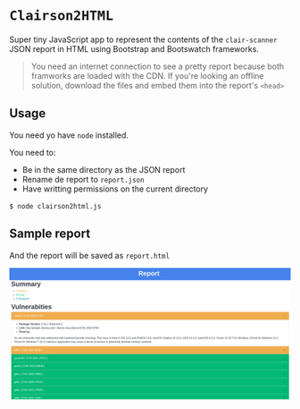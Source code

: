 # `Clairson2HTML`
Super tiny JavaScript app to represent the contents of the `clair-scanner` JSON report in HTML using Bootstrap and Bootswatch frameworks.

> You need an internet connection to see a pretty report because both framworks are loaded with the CDN. If you're looking an offline solution, download the files and embed them into the report's `<head>`

## Usage
You need yo have `node` installed.

You need to:
- Be in the same directory as the JSON report
- Rename de report to `report.json`
- Have writting permissions on the current directory

```
$ node clairson2html.js 
```

## Sample report
And the report will be saved as `report.html`

<div style="text-align: center">

![sample](assets/sample.png)

</div>
